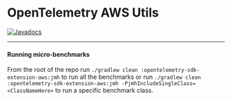 # OpenTelemetry AWS Utils

[![Javadocs][javadoc-image]][javadoc-url]

---
#### Running micro-benchmarks
From the root of the repo run `./gradlew clean :opentelemetry-sdk-extension-aws:jmh` to run all the benchmarks 
or run `./gradlew clean :opentelemetry-sdk-extension-aws:jmh -PjmhIncludeSingleClass=<ClassNameHere>` 
to run a specific benchmark class.

[javadoc-image]: https://www.javadoc.io/badge/io.opentelemetry/opentelemetry-sdk-extension-aws.svg
[javadoc-url]: https://www.javadoc.io/doc/io.opentelemetry/opentelemetry-sdk-extension-aws
